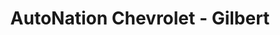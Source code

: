 ---
title: "AutoNation Chevrolet - Gilbert"
url: /gilbert/autonation-chevrolet-gilbert/
shop: car
---